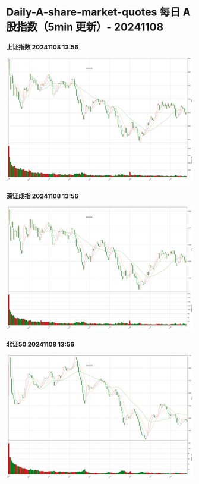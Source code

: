 
# Daily-A-share-market-quotes 每日 A 股指数（5min 更新）- 20241108

### 上证指数 20241108 13:56
![](./fig/2024/11/20241108-sh000001.png)

### 深证成指 20241108 13:56
![](./fig/2024/11/20241108-sz399001.png)

### 北证50 20241108 13:56
![](./fig/2024/11/20241108-bj899050.png)
